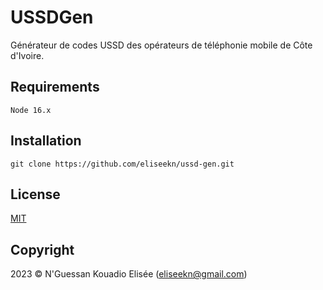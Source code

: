 # USSDGen

Générateur de codes USSD des opérateurs de téléphonie mobile de Côte d'Ivoire.

## Requirements
```
Node 16.x
```

## Installation
```
git clone https://github.com/eliseekn/ussd-gen.git
```

## License
[MIT](https://opensource.org/licenses/MIT)

## Copyright

2023 © N'Guessan Kouadio Elisée (eliseekn@gmail.com)
